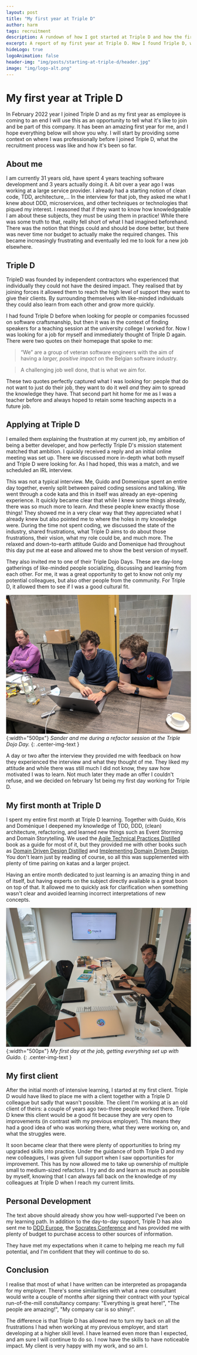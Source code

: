 ```yaml
---
layout: post
title: "My first year at Triple D"
author: harm
tags: recruitment
description: A rundown of how I got started at Triple D and how the first year has been.
excerpt: A report of my first year at Triple D. How I found Triple D, why I wanted to join them, how I applied for a job and what we have done together since.
hideLogo: true
logoAnimation: false
header-img: "img/posts/starting-at-triple-d/header.jpg"
image: "img/logo-alt.png"
---
```


# My first year at Triple D

In February 2022 year I joined Triple D and as my first year as employee is coming to an end I will use this as an opportunity to tell what it's like to join and be part of this company.
It has been an amazing first year for me, and I hope everything below will show you why.
I will start by providing some context on where I was professionally before I joined Triple D, what the recruitment process was like and how it's been so far.

## About me

I am currently 31 years old, have spent 4 years teaching software development and 3 years actually doing it.
A bit over a year ago I was working at a large service provider.
I already had a starting notion of clean code, TDD, architecture,... 
In the interview for that job, they asked me what I knew about DDD, microservices, and other techniques or technologies that piqued my interest.
I reasoned that if they want to know how knowledgeable I am about these subjects, they must be using them in practice! 
While there was some truth to that, reality fell short of what I had imagined beforehand.
There was the notion that things could and should be done better, but there was never time nor budget to actually make the required changes.
This became increasingly frustrating and eventually led me to look for a new job elsewhere.

## Triple D

TripleD was founded by independent contractors who experienced that individually they could not have the desired impact.
They realised that by joining forces it allowed them to reach the high level of support they want to give their clients.
By surrounding themselves with like-minded individuals they could also learn from each other and grow more quickly.

I had found Triple D before when looking for people or companies focussed on software craftsmanship, but then it was in the context of finding speakers for a teaching session at the university college I worked for. 
Now I was looking for a job for myself and immediately thought of Triple D again.
There were two quotes on their homepage that spoke to me:

> “We” are a group of veteran software engineers with the aim of having a _larger, positive impact_ on the Belgian software industry.

>A challenging job well done, that is what we aim for.

These two quotes perfectly captured what I was looking for: people that do not want to just do their job, they want to do it well _and_ they aim to spread the knowledge they have. 
That second part hit home for me as I was a teacher before and always hoped to retain some teaching aspects in a future job.

## Applying at Triple D

I emailed them explaining the frustration at my current job, my ambition of being a better developer, and how perfectly Triple D's mission statement matched that ambition.
I quickly received a reply and an initial online meeting was set up.
There we discussed more in-depth what both myself and Triple D were looking for.
As I had hoped, this was a match, and we scheduled an IRL interview.

This was not a typical interview. 
Me, Guido and Domenique spent an entire day together, evenly split between paired coding sessions and talking.
We went through a code kata and this in itself was already an eye-opening experience.
It quickly became clear that while I knew some things already, there was so much more to learn.
And these people knew exactly those things!
They showed me in a very clear way that they appreciated what I already knew but also pointed me to where the holes in my knowledge were.
During the time not spent coding, we discussed the state of the industry, shared frustrations, what Triple D aims to do about those frustrations, their vision, what my role could be, and much more. 
The relaxed and down-to-earth attitude Guido and Domenique had throughout this day put me at ease and allowed me to show the best version of myself.

They also invited me to one of their Triple Dojo Days.
These are day-long gatherings of like-minded people socializing, discussing and learning from each other.
For me, it was a great opportunity to get to know not only my potential colleagues, but also other people from the community.
For Triple D, it allowed them to see if I was a good cultural fit.

![Sander and me during a refactor session at the Triple Dojo Day.](/img/posts/starting-at-triple-d/harm-and-sander.jpg){:width="500px"}
*Sander and me during a refactor session at the Triple Dojo Day.*
{: .center-img-text }

A day or two after the interview they provided me with feedback on how they experienced the interview and what they thought of me. 
They liked my attitude and while there was still much I did not know, they saw how motivated I was to learn.
Not much later they made an offer I couldn't refuse, and we decided on february 1st being my first day working for Triple D.

## My first month at Triple D

I spent my entire first month at Triple D learning.
Together with Guido, Kris and Doménique I deepened my knowledge of TDD, DDD, (clean) architecture, refactoring, and learned new things such as Event Storming and Domain Storytelling.
We used the [Agile Technical Practices Distilled](https://leanpub.com/agiletechnicalpracticesdistilled) book as a guide for most of it, but they provided me with other books such as [Domain Driven Design Distilled](https://www.oreilly.com/library/view/domain-driven-design-distilled/9780134434964/) and [Implementing Domain Driven Design](https://www.oreilly.com/library/view/implementing-domain-driven-design/9780133039900/). 
You don't learn just by reading of course, so all this was supplemented with plenty of time pairing on katas and a larger project.

Having an entire month dedicated to just learning is an amazing thing in and of itself, but having experts on the subject directly available is a great boon on top of that. 
It allowed me to quickly ask for clarification when something wasn't clear and avoided learning incorrect interpretations of new concepts.

![My first day](/img/posts/starting-at-triple-d/first-day.jpg){:width="500px"}
*My first day at the job, getting everything set up with Guido.*
{: .center-img-text }

## My first client

After the initial month of intensive learning, I started at my first client.
Triple D would have liked to place me with a client together with a Triple D colleague but sadly that wasn't possible.
The client I'm working at is an old client of theirs: a couple of years ago two-three people worked there. 
Triple D knew this client would be a good fit because they are very open to improvements (in contrast with my previous employer).
This means they had a good idea of who was working there, what they were working on, and what the struggles were.

It soon became clear that there were plenty of opportunities to bring my upgraded skills into practice.
Under the guidance of both Triple D and my new colleagues, I was given full support when I saw opportunities for improvement.
This has by now allowed me to take up ownership of multiple small to medium-sized refactors.
I try and do and learn as much as possible by myself, knowing that I can always fall back on the knowledge of my colleagues at Triple D when I reach my current limits.

## Personal Development

The text above should already show you how well-supported I've been on my learning path.
In addition to the day-to-day support, Triple D has also sent me to [DDD Europe](https://dddeurope.com/), the [Socrates Conference](https://socratesbe.org/) and has provided me with plenty of budget to purchase access to other sources of information.

They have met my expectations when it came to helping me reach my full potential, and I'm confident that they will continue to do so.

## Conclusion

I realise that most of what I have written can be interpreted as propaganda for my employer.
There's some similarities with what a new consultant would write a couple of months after signing their contract with your typical run-of-the-mill constultancy company: 
"Everything is great here!", "The people are amazing!", "My company car is so shiny!".

The difference is that Triple D has allowed me to turn my back on all the frustrations I had when working at my previous employer, and start developing at a higher skill level.
I have learned even more than I expected, and am sure I will continue to do so.
I now have the skills to have noticeable impact.
My client is very happy with my work, and so am I.